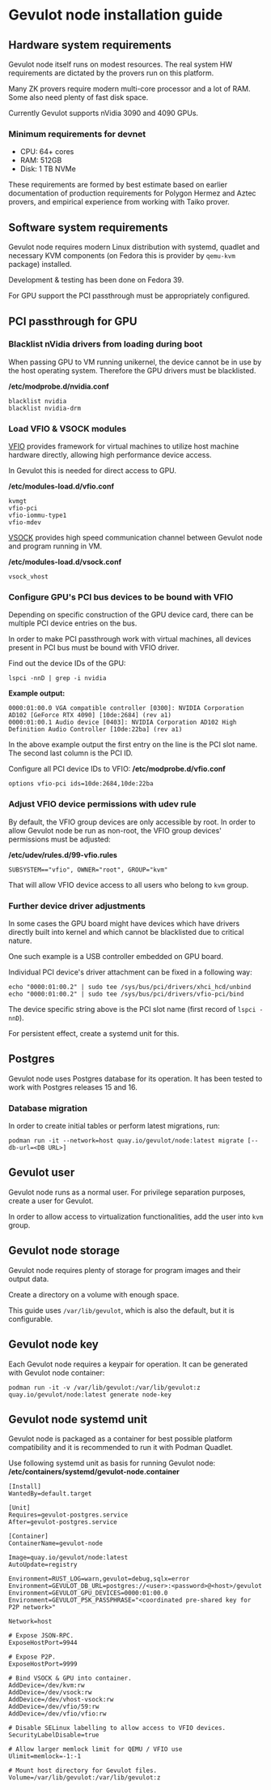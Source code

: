 # Gevulot node installation guide

## Hardware system requirements

Gevulot node itself runs on modest resources. The real system HW requirements are dictated by the provers run on this platform.

Many ZK provers require modern multi-core processor and a lot of RAM. Some also need plenty of fast disk space.

Currently Gevulot supports nVidia 3090 and 4090 GPUs.

### Minimum requirements for devnet

- CPU: 64+ cores
- RAM: 512GB
- Disk: 1 TB NVMe

These requirements are formed by best estimate based on earlier documentation of production requirements for Polygon Hermez and Aztec provers, and empirical experience from working with Taiko prover. 

## Software system requirements

Gevulot node requires modern Linux distribution with systemd, quadlet and necessary KVM components (on Fedora this is provider by `qemu-kvm` package) installed.

Development & testing has been done on Fedora 39.

For GPU support the PCI passthrough must be appropriately configured. 

## PCI passthrough for GPU

### Blacklist nVidia drivers from loading during boot

When passing GPU to VM running unikernel, the device cannot be in use by the host operating system. Therefore the GPU drivers must be blacklisted.

**/etc/modprobe.d/nvidia.conf**
```
blacklist nvidia
blacklist nvidia-drm
```

### Load VFIO & VSOCK modules

[VFIO](https://docs.kernel.org/driver-api/vfio.html) provides framework for virtual machines to utilize host machine hardware directly, allowing high performance device access.

In Gevulot this is needed for direct access to GPU.

**/etc/modules-load.d/vfio.conf**
```
kvmgt
vfio-pci
vfio-iommu-type1
vfio-mdev
```

[VSOCK](https://nanovms.com/dev/tutorials/what-is-vsock-why-use-with-unikernels) provides high speed communication channel between Gevulot node and program running in VM.

**/etc/modules-load.d/vsock.conf**
```
vsock_vhost
```

### Configure GPU's PCI bus devices to be bound with VFIO 

Depending on specific construction of the GPU device card, there can be multiple PCI device entries on the bus.

In order to make PCI passthrough work with virtual machines, all devices present in PCI bus must be bound with VFIO driver.

Find out the device IDs of the GPU:
```
lspci -nnD | grep -i nvidia
```

**Example output:**
```
0000:01:00.0 VGA compatible controller [0300]: NVIDIA Corporation AD102 [GeForce RTX 4090] [10de:2684] (rev a1)
0000:01:00.1 Audio device [0403]: NVIDIA Corporation AD102 High Definition Audio Controller [10de:22ba] (rev a1)
```

In the above example output the first entry on the line is the PCI slot name. The second last column is the PCI ID.

Configure all PCI device IDs to VFIO:
**/etc/modprobe.d/vfio.conf**
```
options vfio-pci ids=10de:2684,10de:22ba
```


### Adjust VFIO device permissions with udev rule

By default, the VFIO group devices are only accessible by root. In order to allow Gevulot node be run as non-root, the VFIO group devices' permissions must be adjusted: 

**/etc/udev/rules.d/99-vfio.rules**
```
SUBSYSTEM=="vfio", OWNER="root", GROUP="kvm"
```

That will allow VFIO device access to all users who belong to `kvm` group.

### Further device driver adjustments

In some cases the GPU board might have devices which have drivers directly built into kernel and which cannot be blacklisted due to critical nature.

One such example is a USB controller embedded on GPU board.

Individual PCI device's driver attachment can be fixed in a following way:
```
echo "0000:01:00.2" | sudo tee /sys/bus/pci/drivers/xhci_hcd/unbind
echo "0000:01:00.2" | sudo tee /sys/bus/pci/drivers/vfio-pci/bind
```

The device specific string above is the PCI slot name (first record of `lspci -nnD`).

For persistent effect, create a systemd unit for this.

## Postgres

Gevulot node uses Postgres database for its operation. It has been tested to work with Postgres releases 15 and 16.

### Database migration

In order to create initial tables or perform latest migrations, run:
```
podman run -it --network=host quay.io/gevulot/node:latest migrate [--db-url=<DB URL>]
```

## Gevulot user

Gevulot node runs as a normal user. For privilege separation purposes, create a user for Gevulot.

In order to allow access to virtualization functionalities, add the user into `kvm` group.

## Gevulot node storage

Gevulot node requires plenty of storage for program images and their output data.

Create a directory on a volume with enough space.

This guide uses `/var/lib/gevulot`, which is also the default, but it is configurable.

## Gevulot node key

Each Gevulot node requires a keypair for operation. It can be generated with Gevulot node container:
```
podman run -it -v /var/lib/gevulot:/var/lib/gevulot:z quay.io/gevulot/node:latest generate node-key 
```

## Gevulot node systemd unit

Gevulot node is packaged as a container for best possible platform compatibility and it is recommended to run it with Podman Quadlet. 

Use following systemd unit as basis for running Gevulot node:
**/etc/containers/systemd/gevulot-node.container**
```
[Install]
WantedBy=default.target

[Unit]
Requires=gevulot-postgres.service
After=gevulot-postgres.service

[Container]
ContainerName=gevulot-node

Image=quay.io/gevulot/node:latest
AutoUpdate=registry

Environment=RUST_LOG=warn,gevulot=debug,sqlx=error
Environment=GEVULOT_DB_URL=postgres://<user>:<password>@<host>/gevulot
Environment=GEVULOT_GPU_DEVICES=0000:01:00.0
Environment=GEVULOT_PSK_PASSPHRASE="<coordinated pre-shared key for P2P network>"

Network=host

# Expose JSON-RPC.
ExposeHostPort=9944

# Expose P2P.
ExposeHostPort=9999

# Bind VSOCK & GPU into container.
AddDevice=/dev/kvm:rw
AddDevice=/dev/vsock:rw
AddDevice=/dev/vhost-vsock:rw
AddDevice=/dev/vfio/59:rw
AddDevice=/dev/vfio/vfio:rw

# Disable SELinux labelling to allow access to VFIO devices.
SecurityLabelDisable=true

# Allow larger memlock limit for QEMU / VFIO use
Ulimit=memlock=-1:-1

# Mount host directory for Gevulot files.
Volume=/var/lib/gevulot:/var/lib/gevulot:z
```
